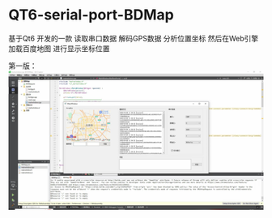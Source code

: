 # QT6-serial-port-BDMap
基于Qt6 开发的一款 读取串口数据 解码GPS数据 分析位置坐标 然后在Web引擎加载百度地图 进行显示坐标位置

第一版：
![image](bdmap.jpg)
